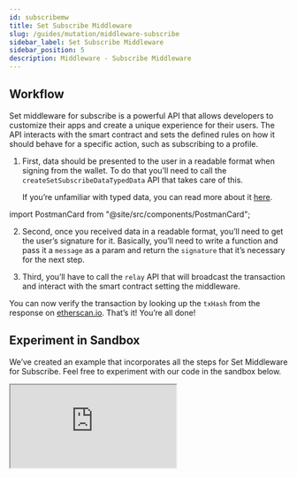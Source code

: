 ```yaml
---
id: subscribemw
title: Set Subscribe Middleware
slug: /guides/mutation/middleware-subscribe
sidebar_label: Set Subscribe Middleware
sidebar_position: 5
description: Middleware - Subscribe Middleware
---
```


## Workflow

Set middleware for subscribe is a powerful API that allows developers to customize their apps and create a unique experience for their users. The API interacts with the smart contract and sets the defined rules on how it should behave for a specific action, such as subscribing to a profile.

1. First, data should be presented to the user in a readable format when signing from the wallet. To do that you’ll need to call the `createSetSubscribeDataTypedData` API that takes care of this.

   If you’re unfamiliar with typed data, you can read more about it [here](https://eips.ethereum.org/EIPS/eip-712).

import PostmanCard from "@site/src/components/PostmanCard";

<PostmanCard 
  queryURL="https://www.postman.com/cyberconnect-v2/workspace/cyberconnect-v2/request/20133006-e5d96dc7-a4a4-44dd-8293-d8248a99b97b"
  exampleURL="https://www.postman.com/cyberconnect-v2/workspace/cyberconnect-v2/example/20133006-2e2505da-2aae-4cbb-8e4f-ac51af565b1d"
/>

2. Second, once you received data in a readable format, you’ll need to get the user’s signature for it. Basically, you’ll need to write a function and pass it a `message` as a param and return the `signature` that it’s necessary for the next step.

3. Third, you’ll have to call the `relay` API that will broadcast the transaction and interact with the smart contract setting the middleware.

<PostmanCard 
  queryURL="https://www.postman.com/cyberconnect-v2/workspace/cyberconnect-v2/request/20133006-96e22ded-0561-496f-8a1a-c03d9b934a27"
  exampleURL="https://www.postman.com/cyberconnect-v2/workspace/cyberconnect-v2/example/20133006-90070a1c-5be2-47e1-b30d-b9c5a6db4fbd"
/>

You can now verify the transaction by looking up the `txHash` from the response on [etherscan.io](http://etherscan.io). That’s it! You’re all done!

## Experiment in Sandbox

We’ve created an example that incorporates all the steps for Set Middleware for Subscribe. Feel free to experiment with our code in the sandbox below.

<iframe src="https://codesandbox.io/embed/set-middleware-subscribe-bc24yk?codemirror=1&fontsize=14&hidenavigation=0&theme=dark&runonclick=1&view=split&module=/src/App.tsx"
     title="set-middleware-subscribe"
    allow="accelerometer; ambient-light-sensor; camera; encrypted-media; geolocation; gyroscope; hid; microphone; midi; payment; usb; vr; xr-spatial-tracking"
    sandbox="allow-forms allow-modals allow-popups allow-presentation allow-same-origin allow-scripts"
></iframe>
